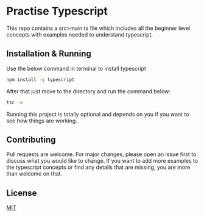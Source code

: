 # Practise Typescript

This repo contains a src>main.ts file which includes all the beginner level concepts with examples needed to understand typescript.

## Installation & Running

Use the below command in terminal to install typescript

```bash
npm install -g typescript
```

After that just move to the directory and run the command below:
```bash
tsc -w
```

Running this project is totally optional and depends on you if you want to see how things are working.

## Contributing
Pull requests are welcome. For major changes, please open an issue first to discuss what you would like to change. If you want to add more examples to the typescript concepts or find any details that are missing, you are more than welcome on that.
## License
[MIT](https://choosealicense.com/licenses/mit/)
